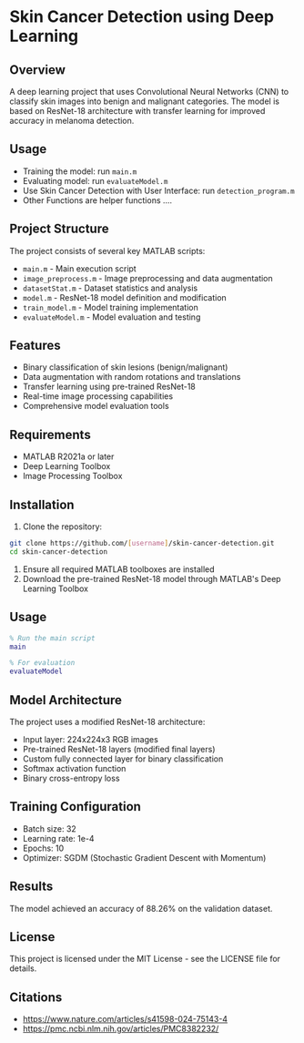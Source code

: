 # Skin Cancer Detection using Deep Learning

## Overview

A deep learning project that uses Convolutional Neural Networks (CNN) to classify skin images into benign and malignant categories. The model is based on ResNet-18 architecture with transfer learning for improved accuracy in melanoma detection.

## Usage

- Training the model: run `main.m`
- Evaluating model: run `evaluateModel.m`
- Use Skin Cancer Detection with User Interface: run `detection_program.m`
- Other Functions are helper functions ....

## Project Structure

The project consists of several key MATLAB scripts:

- `main.m` - Main execution script
- `image_preprocess.m` - Image preprocessing and data augmentation
- `datasetStat.m` - Dataset statistics and analysis
- `model.m` - ResNet-18 model definition and modification
- `train_model.m` - Model training implementation
- `evaluateModel.m` - Model evaluation and testing

## Features

- Binary classification of skin lesions (benign/malignant)
- Data augmentation with random rotations and translations
- Transfer learning using pre-trained ResNet-18
- Real-time image processing capabilities
- Comprehensive model evaluation tools

## Requirements

- MATLAB R2021a or later
- Deep Learning Toolbox
- Image Processing Toolbox

## Installation

1. Clone the repository:

```bash
git clone https://github.com/[username]/skin-cancer-detection.git
cd skin-cancer-detection
```

1. Ensure all required MATLAB toolboxes are installed
2. Download the pre-trained ResNet-18 model through MATLAB's Deep Learning Toolbox

## Usage

```matlab
% Run the main script
main

% For evaluation
evaluateModel
```

## Model Architecture

The project uses a modified ResNet-18 architecture:

- Input layer: 224x224x3 RGB images
- Pre-trained ResNet-18 layers (modified final layers)
- Custom fully connected layer for binary classification
- Softmax activation function
- Binary cross-entropy loss

## Training Configuration

- Batch size: 32
- Learning rate: 1e-4
- Epochs: 10
- Optimizer: SGDM (Stochastic Gradient Descent with Momentum)

## Results

The model achieved an accuracy of 88.26% on the validation dataset.

## License

This project is licensed under the MIT License - see the LICENSE file for details.

## Citations

- https://www.nature.com/articles/s41598-024-75143-4
- https://pmc.ncbi.nlm.nih.gov/articles/PMC8382232/
